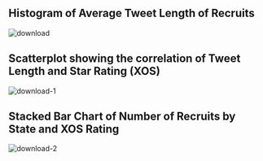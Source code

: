 ## Histogram of Average Tweet Length of Recruits 
![download](https://github.com/user-attachments/assets/72de60ec-155a-4517-aed8-d1a31d328d7e)

## Scatterplot showing the correlation of Tweet Length and Star Rating (XOS)
![download-1](https://github.com/user-attachments/assets/c3cf7263-7eb8-4cc8-b4df-71b11200871f)

## Stacked Bar Chart of Number of Recruits by State and XOS Rating
![download-2](https://github.com/user-attachments/assets/5c07f67b-1482-4602-9a8b-b9a8201d97ee)
